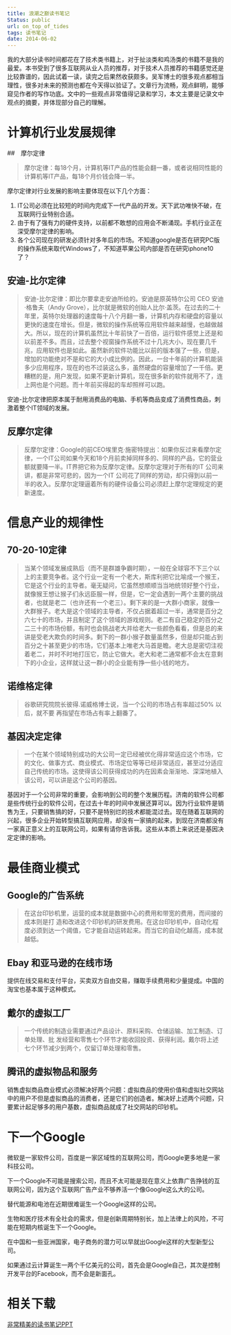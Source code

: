 ```yaml
---
title: 浪潮之巅读书笔记
Status: public
url: on_top_of_tides
tags: 读书笔记
date: 2014-06-02
---
```


我的大部分读书时间都花在了技术类书籍上，对于扯淡类和鸡汤类的书籍不是我的最爱。本书受到了很多互联网从业人员的推荐，对于技术人员推荐的书籍感觉还是比较靠谱的，因此试着一读，读完之后果然收获颇多。吴军博士的很多观点都相当理性，很多对未来的预测也都在今天得以验证了。文章行为流畅，观点鲜明，能够窥见作者的写作功底。文中的一些观点非常值得记录和学习，本文主要是记录文中观点的摘要，并体现部分自己的理解。

# 计算机行业发展规律

##　摩尔定律

>摩尔定律：每18个月，计算机等IT产品的性能会翻一番，或者说相同性能的计算机等IT产品，每18个月价钱会降一半。

摩尔定律对行业发展的影响主要体现在以下几个方面：

1. IT公司必须在比较短的时间内完成下一代产品的开发。天下武功唯快不破，在互联网行业特别合适。
2. 由于有了强有力的硬件支持，以前都不敢想的应用会不断涌现。手机行业正在深受摩尔定律的影响。
3. 各个公司现在的研发必须针对多年后的市场。不知道google是否在研究PC版的操作系统来取代Windows了，不知道苹果公司内部是否在研究iphone10了？

## 安迪-比尔定律

> 安迪-比尔定律：即比尔要拿走安迪所给的。安迪是原英特尔公司 CEO 安迪·格鲁夫（Andy Grove），比尔就是微软的创始人比尔·盖茨。在过去的二十年里，英特尔处理器的速度每十八个月翻一番，计算机内存和硬盘的容量以更快的速度在增长。但是，微软的操作系统等应用软件越来越慢，也越做越大。所以，现在的计算机虽然比十年前快了一百倍，运行软件感觉上还是和以前差不多。而且，过去整个视窗操作系统不过十几兆大小，现在要几千兆，应用软件也是如此。虽然新的软件功能比以前的版本强了一些，但是，增加的功能绝对不是和它的大小成比例的。因此，一台十年前的计算机能装多少应用程序，现在的也不过装这么多，虽然硬盘的容量增加了一千倍。更糟糕的是，用户发现，如果不更新计算机，现在很多新的软件就用不了，连上网也是个问题。而十年前买得起的车却照样可以跑。

安迪-比尔定律把原本属于耐用消费品的电脑、手机等商品变成了消费性商品，刺激着整个IT领域的发展。

## 反摩尔定律

> 反摩尔定律：Google的前CEO埃里克·施密特提出：如果你反过来看摩尔定律，一个IT公司如果今天和18个月前卖掉同样多的、同样的产品，它的营业额就要降一半。IT界把它称为反摩尔定律。反摩尔定理对于所有的IT 公司来讲，都是非常可悲的，因为一个IT
公司花了同样的劳动，却只得到以前一半的收入。反摩尔定理逼着所有的硬件设备公司必须赶上摩尔定理规定的更新速度。

# 信息产业的规律性

## 70-20-10定律

> 当某个领域发展成熟后（而不是群雄争霸时期），一般在全球容不下三个以上的主要竞争者。这个行业一定有一个老大，斯库利把它比喻成一个猴王，它是这个行业的主导者。毫无疑问，它虽然想顺顺当当地统领好整个行业，就像猴王想让猴子们永远臣服一样，但是，它一定会遇到一两个主要的挑战者，也就是老二（也许还有一个老三）。剩下来的是一大群小商家，就像一大群猴子。老大是这个领域的主导者，不仅占据着超过一半，通常是百分之六七十的市场，并且制定了这个领域的游戏规则。老二有自己稳定的百分之二三十的市场份额，有时也会挑战老大并给老大一些颜色看看，但是总的来讲是受老大欺负的时间多。剩下的一群小猴子数量虽然多，但是却只能占到百分之十甚至更少的市场，它们基本上唯老大马首是瞻。老大总是密切注视着老二，并时不时地打压它，防止它做大。老大和老二通常都不会太在意剩下的小企业，这样就让这一群小的企业能有挣一些小钱的地方。

## 诺维格定律

> 谷歌研究院院长彼得.诺威格博士说，当一个公司的市场占有率超过50% 以后，就不要
再指望在市场占有率上翻番了。

## 基因决定定律

> 一个在某个领域特别成功的大公司一定已经被优化得非常适应这个市场，它的文化、做事方式、商业模式、市场定位等等已经非常适应，甚至过分适应自己传统的市场。这使得该公司获得成功的内在因素会渐渐地、深深地植入该公司，可以讲是这个公司的基因。

基因对于一个公司非常的重要，会影响到公司的整个发展历程。济南的软件公司都是些传统行业的软件公司，在过去十年的时间中发展还算可以。因为行业软件是销售为王，只要销售搞的好，只要不是特别烂的技术都能混过去。现在随着互联网的兴起，很多企业开始转型搞互联网应用，却没有一家搞的起来，到现在济南都没有一家真正意义上的互联网公司，如果有请你告诉我。这些从本质上来说还是基因决定定律的影响。

# 最佳商业模式

## Google的广告系统

> 在这台印钞机里，运营的成本就是数据中心的费用和带宽的费用，而间接的成本则是打
造和改进这个印钞机的研发费用。在这台印钞机中，自动化程度必须到达一个阈值，它才能自动运转起来。而当它的自动化越高，成本就越低。

## Ebay 和亚马逊的在线市场

提供在线交易和支付平台，买卖双方自由交易，赚取手续费用和少量提成。中国的淘宝也基本属于这种模式。

## 戴尔的虚拟工厂

> 一个传统的制造业需要通过产品设计、原料采购、仓储运输、加工制造、订单处理、批
发经营和零售七个环节才能收回投资、获得利润。戴尔将上述七个环节减少到两个，仅留订单处理和零售。

## 腾讯的虚拟物品和服务

销售虚拟商品商业模式必须解决好两个问题：虚拟商品的使用价值和虚拟社交网站中的用户不但是虚拟商品的消费者，还是它们的创造者。解决好上述两个问题，只要累计起足够多的用户基数，虚拟商品就成了社交网站的印钞机。

# 下一个Google

微软是一家软件公司，百度是一家区域性的互联网公司，而Google更多地是一家科技公司。

下一个Google不可能是搜索公司，而且不太可能是现在意义上依靠广告挣钱的互联网公司，因为这个互联网广告产业不够养活一个像Google这么大的公司。

替代能源和电池在近期很难诞生一个Google这样的公司。

生物和医疗技术有全社会的需求，但是创新周期特别长，加上法律上的风险，不可能在短期内核诞生下一个Google。

在中国和一些亚洲国家，电子商务的潜力可以早就出Google这样的大型新型公司。

如果通过云计算诞生一两个千亿美元的公司，首先会是Google自己，其次是控制开发平台的Facebook，而不会是新面孔。

# 相关下载

[非常精美的读书笔记PPT](http://www.weibo.com/1465282224/B1kXiACNq)